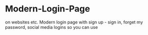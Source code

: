 # Modern-Login-Page
on websites etc. Modern login page with sign up - sign in, forget my password, social media logins so you can use
